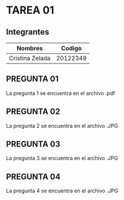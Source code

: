 

# TAREA 01

## Integrantes

| Nombres       | Codigo          | 
| ------------- |:-------------:| 
| Cristina Zelada     | 20122349 | 


## PREGUNTA 01

La pregunta 1 se encuentra en el archivo .pdf


## PREGUNTA 02

La pregunta 2 se encuentra en el archivo .JPG

## PREGUNTA 03

La pregunta 3 se encuentra en el archivo .JPG


## PREGUNTA 04

La pregunta 4 se encuentra en el archivo .JPG
